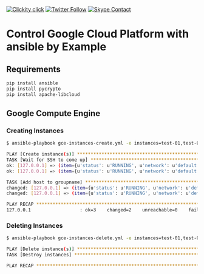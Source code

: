 <!--
#                                 __                 __
#    __  ______  ____ ___  ____ _/ /____  ____  ____/ /
#   / / / / __ \/ __ `__ \/ __ `/ __/ _ \/ __ \/ __  /
#  / /_/ / /_/ / / / / / / /_/ / /_/  __/ /_/ / /_/ /
#  \__, /\____/_/ /_/ /_/\__,_/\__/\___/\____/\__,_/
# /____                     matthewdavis.io, holla!
#
#-->

[![Clickity click](https://img.shields.io/badge/k8s%20by%20example%20yo-limit%20time-ff69b4.svg?style=flat-square)](https://k8.matthewdavis.io)
[![Twitter Follow](https://img.shields.io/twitter/follow/yomateod.svg?label=Follow&style=flat-square)](https://twitter.com/yomateod) [![Skype Contact](https://img.shields.io/badge/skype%20id-appsoa-blue.svg?style=flat-square)](skype:appsoa?chat)

# Control Google Cloud Platform with ansible by Example

## Requirements

```bash
pip install ansible
pip install pycrypto
pip install apache-libcloud
```

## Google Compute Engine

### Creating Instances

```bash
$ ansible-playbook gce-instances-create.yml -e instances=test-01,test-02

PLAY [Create instance(s)] ******************************************************************************************************TASK [Launch instances] ********************************************************************************************************changed: [127.0.0.1]
TASK [Wait for SSH to come up] *************************************************************************************************
ok: [127.0.0.1] => (item={u'status': u'RUNNING', u'network': u'default', u'zone': u'us-central1-a', u'tags': [u'test'], u'image': u'centos-7-v20180314', u'disks': [u'test-01'], u'name': u'test-01', u'public_ip': u'104.197.64.187', u'private_ip': u'10.128.0.7', u'machine_type': u'n1-standard-1', u'subnetwork': u'default', u'metadata': {}})
ok: [127.0.0.1] => (item={u'status': u'RUNNING', u'network': u'default', u'zone': u'us-central1-a', u'tags': [u'test'], u'image': u'centos-7-v20180314', u'disks': [u'test-02'], u'name': u'test-02', u'public_ip': u'35.188.121.115', u'private_ip': u'10.128.0.8', u'machine_type': u'n1-standard-1', u'subnetwork': u'default', u'metadata': {}})

TASK [Add host to groupname] ***************************************************************************************************
changed: [127.0.0.1] => (item={u'status': u'RUNNING', u'network': u'default', u'zone': u'us-central1-a', u'tags': [u'test'], u'image': u'centos-7-v20180314', u'disks': [u'test-01'], u'name': u'test-01', u'public_ip': u'104.197.64.187', u'private_ip': u'10.128.0.7', u'machine_type': u'n1-standard-1', u'subnetwork': u'default', u'metadata': {}})
changed: [127.0.0.1] => (item={u'status': u'RUNNING', u'network': u'default', u'zone': u'us-central1-a', u'tags': [u'test'], u'image': u'centos-7-v20180314', u'disks': [u'test-02'], u'name': u'test-02', u'public_ip': u'35.188.121.115', u'private_ip': u'10.128.0.8', u'machine_type': u'n1-standard-1', u'subnetwork': u'default', u'metadata': {}})

PLAY RECAP *********************************************************************************************************************
127.0.0.1                  : ok=3    changed=2    unreachable=0    failed=0
```

### Deleting Instances

```bash
$ ansible-playbook gce-instances-delete.yml -e instances=test-01,test-02

PLAY [Delete instance(s)] *******************************************************************************************************
TASK [Destroy instances] ********************************************************************************************************changed: [127.0.0.1]

PLAY RECAP **********************************************************************************************************************127.0.0.1                  : ok=1    changed=1    unreachable=0    failed=0
```